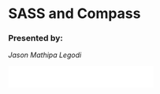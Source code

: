 
# SASS and Compass

### Presented by:
  *Jason Mathipa Legodi*


<img src="https://raw.githubusercontent.com/mathipa/sass/master/img/logo.png" alt="logo.png">



